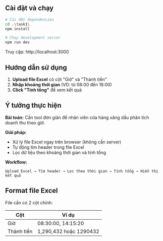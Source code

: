 ## Cài đặt và chạy

```bash
# Cài đặt dependencies
cd .\task1\
npm install

# Chạy development server
npm run dev
```

Truy cập: http://localhost:3000

## Hướng dẫn sử dụng

1. **Upload file Excel** có cột "Giờ" và "Thành tiền"
2. **Nhập khoảng thời gian** (VD: từ 08:00 đến 18:00)
3. **Click "Tính tổng"** để xem kết quả

## Ý tưởng thực hiện

**Bài toán:** Cần tool đơn giản để nhân viên cửa hàng xăng dầu phân tích doanh thu theo giờ.

**Giải pháp:**

- Xử lý file Excel ngay trên browser (không cần server)
- Tự động tìm header trong file Excel
- Lọc dữ liệu theo khoảng thời gian và tính tổng

**Workflow:**

```
Upload Excel → Tìm header → Lọc theo thời gian → Tính tổng → Hiển thị kết quả
```

## Format file Excel

File cần có 2 cột chính:

| Cột        | Ví dụ                  |
| ---------- | ---------------------- |
| Giờ        | 08:30:00, 14:15:20     |
| Thành tiền | 1,290,432 hoặc 1290432 |
